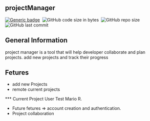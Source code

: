 ## projectManager

[![Generic badge](https://img.shields.io/badge/code-Groovy-yellowgreen)](https://shields.io/)&nbsp;
![GitHub code size in bytes](https://img.shields.io/github/languages/code-size/MarioR9/projectManager)&nbsp; 
![GitHub repo size](https://img.shields.io/github/repo-size/MarioR9/projectManager?color=g&label=Repo%20Size)&nbsp; 
![GitHub last commit](https://img.shields.io/github/last-commit/MarioR9/projectManager)
 
## General Information


project manager is a tool that will help developer collaborate and plan projects.
add new projects and track their progress

## Fetures

* add new Projects
* remote current projects


*** Current Project User Test Mario R.

- Future fetures => account creation and authentication. 
- Project collaboration 
